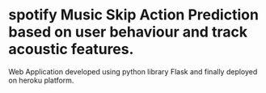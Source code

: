 # spotify Music Skip Action Prediction based on user behaviour and track acoustic features.
Web Application developed using python library Flask and finally deployed on heroku platform.
